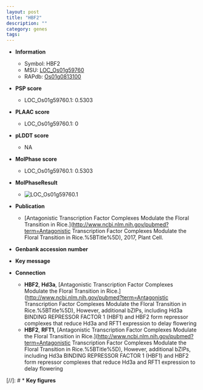 ```yaml
---
layout: post
title: "HBF2"
description: ""
category: genes
tags: 
---
```


* **Information**  
    + Symbol: HBF2  
    + MSU: [LOC_Os01g59760](http://rice.plantbiology.msu.edu/cgi-bin/ORF_infopage.cgi?orf=LOC_Os01g59760)  
    + RAPdb: [Os01g0813100](http://rapdb.dna.affrc.go.jp/viewer/gbrowse_details/irgsp1?name=Os01g0813100)  

* **PSP score**  
    + LOC_Os01g59760.1: 0.5303 

* **PLAAC score**  
    + LOC_Os01g59760.1: 0 

* **pLDDT score**
    + NA


* **MolPhase score**
    + LOC_Os01g59760.1: 0.5303

* **MolPhaseResult**
    + ![LOC_Os01g59760.1](https://ricepsp.github.io/pictures/LOC_Os01g/LOC_Os01g59760.1.png)

* **Publication**  
    + [Antagonistic Transcription Factor Complexes Modulate the Floral Transition in Rice.](http://www.ncbi.nlm.nih.gov/pubmed?term=Antagonistic Transcription Factor Complexes Modulate the Floral Transition in Rice.%5BTitle%5D), 2017, Plant Cell.

* **Genbank accession number**  

* **Key message**  

* **Connection**  
    + __HBF2__, __Hd3a__, [Antagonistic Transcription Factor Complexes Modulate the Floral Transition in Rice.](http://www.ncbi.nlm.nih.gov/pubmed?term=Antagonistic Transcription Factor Complexes Modulate the Floral Transition in Rice.%5BTitle%5D),  However, additional bZIPs, including Hd3a BINDING REPRESSOR FACTOR 1 (HBF1) and HBF2 form repressor complexes that reduce Hd3a and RFT1 expression to delay flowering
    + __HBF2__, __RFT1__, [Antagonistic Transcription Factor Complexes Modulate the Floral Transition in Rice.](http://www.ncbi.nlm.nih.gov/pubmed?term=Antagonistic Transcription Factor Complexes Modulate the Floral Transition in Rice.%5BTitle%5D),  However, additional bZIPs, including Hd3a BINDING REPRESSOR FACTOR 1 (HBF1) and HBF2 form repressor complexes that reduce Hd3a and RFT1 expression to delay flowering

[//]: # * **Key figures**  


